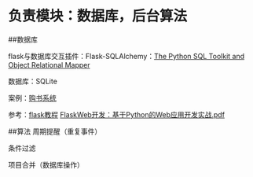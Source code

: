 
负责模块：数据库，后台算法
==================
##数据库

flask与数据库交互插件：Flask-SQLAlchemy：[The Python SQL Toolkit and Object Relational Mapper]

数据库：SQLite

案例：[购书系统]

参考：[flask教程] [FlaskWeb开发：基于Python的Web应用开发实战.pdf]

##算法
周期提醒（重复事件）

条件过滤

项目合并（数据库操作）

[购书系统]:http://python.jobbole.com/81065/
[The Python SQL Toolkit and Object Relational Mapper]:http://www.sqlalchemy.org/
[flask教程]:http://www.oschina.net/translate/the-flask-mega-tutorial-part-i-hello-world
[FlaskWeb开发：基于Python的Web应用开发实战.pdf]:http://pan.baidu.com/s/1i3EnOET
